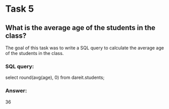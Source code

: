 # Task 5

## What is the average age of the students in the class?

The goal of this task was to write a SQL query to calculate the average age of the students in the class.

### SQL query:

select round(avg(age), 0) from dareit.students;

### Answer:

36
